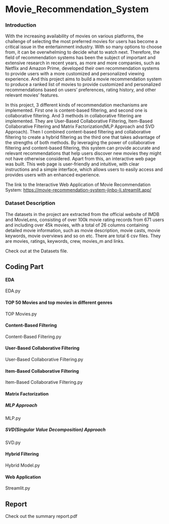 # Movie_Recommendation_System
### Introduction
With the increasing availability of movies on various platforms, the challenge of selecting the most preferred movies for users has become a critical issue in the entertainment industry. With so many options to choose from, it can be overwhelming to decide what to watch next. Therefore, the field of recommendation systems has been the subject of important and extensive research in recent years, as more and more companies, such as Netflix and Amazon Prime, developed their own recommendation systems to provide users with a more customized and personalized viewing experience. And this project aims to build a movie recommendation system to produce a ranked list of movies to provide customized and personalized recommendations based on users’ preferences, rating history, and other relevant movies’ features. 

In this project, 3 different kinds of recommendation mechanisms are implemented. First one is content-based filtering, and second one is collaborative filtering. And 3 methods in collaborative filtering are implemented. They are User-Based Collaborative Filtering, Item-Based Collaborative Filtering and Matrix Factorization(MLP Approach and SVD Approach). Then I combined content-based filtering and collaborative filtering to create a hybrid filtering as the third one that takes advantage of the strengths of both methods. By leveraging the power of collaborative filtering and content-based filtering, this system can provide accurate and relevant recommendations that help users discover new movies they might not have otherwise considered. Apart from this, an interactive web page was built. This web page is user-friendly and intuitive, with clear instructions and a simple interface, which allows users to easily access and provides users with an enhanced experience.

The link to the Interactive Web Application of Movie Recommendation System: https://movie-recommendation-system-jinbo-li.streamlit.app/

### Dataset Description
The datasets in the project are extracted from the official website of IMDB and MovieLens, consisting of over 100k movie rating records from 671 users and including over 45k movies, with a total of 26 columns containing detailed movie information, such as movie description, movie casts, movie keywords, movie overviews and so on etc. There are total 6 csv files. They are movies, ratings, keywords, crew, movies_m and links.

Check out at the Datasets file.

## Coding Part
#### EDA 
EDA.py
#### TOP 50 Movies and top movies in different genres
TOP Movies.py
#### Content-Based Filtering
Content-Based Filtering.py
#### User-Based Collaborative Filtering
User-Based Collaborative Filtering.py
#### Item-Based Collaborative Filtering
Item-Based Collaborative Filtering.py
#### Matrix Factorization
##### MLP Approach
MLP.py
##### SVD(Singular Value Decomposition) Approach
SVD.py
#### Hybrid Filtering
Hybrid Model.py
#### Web Application
Streamlit.py

## Report
Check out the summary report.pdf
